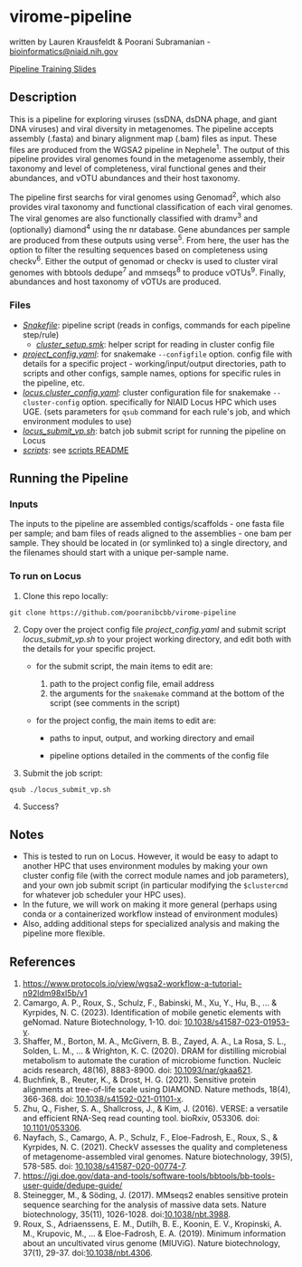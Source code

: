 # virome-pipeline

written by Lauren Krausfeldt & Poorani Subramanian - bioinformatics@niaid.nih.gov

[Pipeline Training Slides](https://github.com/pooranibcbb/virome-pipeline/releases/download/v0.1/bcbb_viral_metagenomics_2023.pdf)

## Description

This is a pipeline for exploring viruses (ssDNA, dsDNA phage, and giant DNA viruses) and viral diversity in metagenomes. The pipeline accepts assembly (.fasta) and binary alignment map (.bam) files as input. These files are produced from the WGSA2 pipeline in Nephele<sup>1</sup>. The output of this pipeline provides viral genomes found in the metagenome assembly, their taxonomy and level of completeness, viral functional genes and their abundances, and vOTU abundances and their host taxonomy. 

The pipeline first searchs for viral genomes using Genomad<sup>2</sup>, which also provides viral taxonomy and functional classification of each viral genomes. The viral genomes are also functionally classified with dramv<sup>3</sup> and (optionally) diamond<sup>4</sup> using the nr database. Gene abundances per sample are produced from these outputs using verse<sup>5</sup>. From here, the user has the option to filter the resulting sequences based on completeness using checkv<sup>6</sup>. Either the output of genomad or checkv is used to cluster viral genomes with bbtools dedupe<sup>7</sup> and mmseqs<sup>8</sup> to produce vOTUs<sup>9</sup>. Finally, abundances and host taxonomy of vOTUs are produced. 

### Files

- [_Snakefile_](Snakefile): pipeline script (reads in configs, commands for each pipeline step/rule)
  - [_cluster_setup.smk_](cluster_setup.smk): helper script for reading in cluster config file
- [_project_config.yaml_](project_config.yaml): for snakemake `--configfile` option.  config file with details for a specific project - working/input/output directories, path to scripts and other configs, sample names, options for specific rules in the pipeline, etc.
- [_locus.cluster_config.yaml_](locus.cluster_config.yaml): cluster configuration file for snakemake `--cluster-config` option. specifically for NIAID Locus HPC which uses UGE. (sets parameters for `qsub` command for each rule's job, and which environment modules to use)
- [_locus_submit_vp.sh_](locus_submit_vp.sh): batch job submit script for running the pipeline on Locus
- *[scripts](scripts)*: see [scripts README](scripts/README.md)

## Running the Pipeline

### Inputs

The inputs to the pipeline are assembled contigs/scaffolds - one fasta file per sample; and bam files of reads aligned to the assemblies - one bam per sample.  They should be located in (or symlinked to) a single directory, and the filenames should start with a unique per-sample name.

### To run on Locus

1. Clone this repo locally:
```
git clone https://github.com/pooranibcbb/virome-pipeline
```

2. Copy over the project config file _project_config.yaml_ and submit script _locus_submit_vp.sh_ to your project working directory, and edit both with the details for your specific project.  
   - for the submit script, the main items to edit are:
     1. path to the project config file, email address
     2. the arguments for the `snakemake` command at the bottom of the script (see comments in the script)

   - for the project config, the main items to edit are:
   
     - paths to input, output, and working directory and email
   
     - pipeline options detailed in the comments of the config file
   
       
   
3. Submit the job script:
  ```
  qsub ./locus_submit_vp.sh
  ```

4. Success?

## Notes

- This is tested to run on Locus.  However, it would be easy to adapt to another HPC that uses environment modules by making your own cluster config file (with the correct module names and job parameters), and your own job submit script (in particular modifying the `$clustercmd` for whatever job scheduler your HPC uses).
- In the future, we will work on making it more general (perhaps using conda or a containerized workflow instead of environment modules)
- Also, adding additional steps for specialized analysis and making the pipeline more flexible.

## References

1. https://www.protocols.io/view/wgsa2-workflow-a-tutorial-n92ldm98xl5b/v1
2. Camargo, A. P., Roux, S., Schulz, F., Babinski, M., Xu, Y., Hu, B., ... & Kyrpides, N. C. (2023). Identification of mobile genetic elements with geNomad. Nature Biotechnology, 1-10. doi: [10.1038/s41587-023-01953-y](https://doi.org/10.1038/s41587-023-01953-y).
3. Shaffer, M., Borton, M. A., McGivern, B. B., Zayed, A. A., La Rosa, S. L., Solden, L. M., ... & Wrighton, K. C. (2020). DRAM for distilling microbial metabolism to automate the curation of microbiome function. Nucleic acids research, 48(16), 8883-8900. doi: [10.1093/nar/gkaa621](https://doi.org/10.1093/nar/gkaa621).
4. Buchfink, B., Reuter, K., & Drost, H. G. (2021). Sensitive protein alignments at tree-of-life scale using DIAMOND. Nature methods, 18(4), 366-368. doi: [10.1038/s41592-021-01101-x](https://doi.org/10.1038/s41592-021-01101-x).
5. Zhu, Q., Fisher, S. A., Shallcross, J., & Kim, J. (2016). VERSE: a versatile and efficient RNA-Seq read counting tool. bioRxiv, 053306. doi: [10.1101/053306](https://doi.org/10.1101/053306).
6. Nayfach, S., Camargo, A. P., Schulz, F., Eloe-Fadrosh, E., Roux, S., & Kyrpides, N. C. (2021). CheckV assesses the quality and completeness of metagenome-assembled viral genomes. Nature biotechnology, 39(5), 578-585. doi: [10.1038/s41587-020-00774-7](https://doi.org/10.1038/s41587-020-00774-7).
7. https://jgi.doe.gov/data-and-tools/software-tools/bbtools/bb-tools-user-guide/dedupe-guide/
8. Steinegger, M., & Söding, J. (2017). MMseqs2 enables sensitive protein sequence searching for the analysis of massive data sets. Nature biotechnology, 35(11), 1026-1028. doi:[10.1038/nbt.3988](https://doi.org/10.1038/nbt.3988).
9. Roux, S., Adriaenssens, E. M., Dutilh, B. E., Koonin, E. V., Kropinski, A. M., Krupovic, M., ... & Eloe-Fadrosh, E. A. (2019). Minimum information about an uncultivated virus genome (MIUViG). Nature biotechnology, 37(1), 29-37. doi:[10.1038/nbt.4306](https://doi.org/10.1038/nbt.4306).
